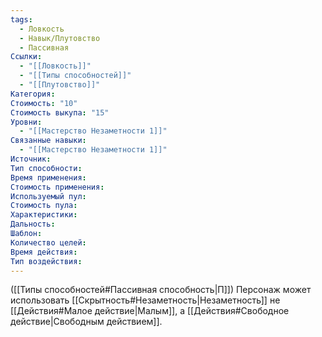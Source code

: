```yaml
---
tags:
  - Ловкость
  - Навык/Плутовство
  - Пассивная
Ссылки:
  - "[[Ловкость]]"
  - "[[Типы способностей]]"
  - "[[Плутовство]]"
Категория: 
Стоимость: "10"
Стоимость выкупа: "15"
Уровни:
  - "[[Мастерство Незаметности 1]]"
Связанные навыки:
  - "[[Мастерство Незаметности 1]]"
Источник:
Тип способности:
Время применения:
Стоимость применения:
Используемый пул:
Стоимость пула:
Характеристики:
Дальность:
Шаблон:
Количество целей:
Время действия:
Тип воздействия:
---
```

([[Типы способностей#Пассивная способность|П]]) Персонаж может использовать [[Скрытность#Незаметность|Незаметность]] не [[Действия#Малое действие|Малым]], а [[Действия#Свободное действие|Свободным действием]]. 